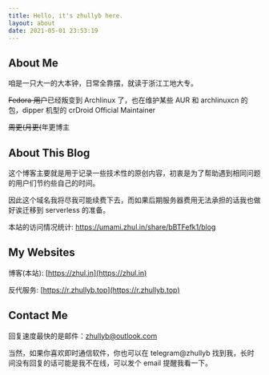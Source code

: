 ```yaml
---
title: Hello, it's zhullyb here.
layout: about
date: 2021-05-01 23:53:19
---
```


## About Me

咱是一只大一的大本钟，日常全靠摆，就读于浙江工地大专。

~~Fedora 用户~~已经叛变到 Archlinux 了，也在维护某些 AUR 和 archlinuxcn 的包，dipper 机型的 crDroid Official Maintainer

~~周更(月更(~~年更博主

## About This Blog

这个博客主要就是用于记录一些技术性的原创内容，初衷是为了帮助遇到相同问题的用户们节约些自己的时间。

因此这个域名我将尽我可能续费下去，而如果后期服务器费用无法承担的话我也做好诶迁移到 serverless 的准备。

本站的访问情况统计: https://umami.zhul.in/share/bBTFefk1/blog

## My Websites

博客(本站): [https://zhul.in](https://zhul.in)

反代服务: [https://r.zhullyb.top](https://r.zhullyb.top)

## Contact Me

回复速度最快的是邮件：zhullyb@outlook.com

当然，如果你喜欢即时通信软件，你也可以在 telegram@zhullyb 找到我，长时间没有回复的话可能是我不在线，可以发个 email 提醒我看一下。
